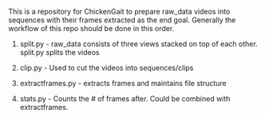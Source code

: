 This is a repository for ChickenGait to prepare raw_data videos into sequences with their frames extracted as the end goal.
Generally the workflow of this repo should be done in this order.

1. split.py - raw_data consists of three views stacked on top of each other. split.py splits the videos 

2. clip.py - Used to cut the videos into sequences/clips

3. extractframes.py - extracts frames and maintains file structure

4. stats.py - Counts the # of frames after. Could be combined with extractframes.
